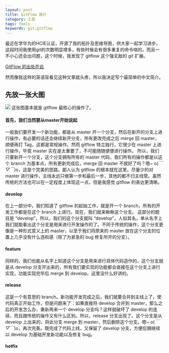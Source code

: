 ```yaml
---
layout: post
title: GitFlow 简介
category: 工具
tags: Tools
keywords: git,gitflow
---
```


最近在学华为的HCIE认证，开源了我的拓扑及思维导图，供大家一起学习进步。这段时间我使用git的次数明显增多，有些时候会有很多重复的命令啥的，而且一不小心还会出问题，这个时候，我发现了 gitflow 这个强无敌的 git 扩展。

[GitFlow 的出处在此](http://nvie.com/posts/a-successful-git-branching-model/)

然而像我这样的英语盲看见这种文章就头疼，所以我决定写个最简单的中文简介。


## 先放一张大图
![](https://i.imgur.com/L6cSgs8.png)
这张图基本就是 gitflow 最核心的操作了。

#### 首先，我们当然要从master开始说起
一般我们要开发一个新功能，都是从 master 开一个分支，然后在新开的分支上进行操作，有必要的话还会继续新开分支，所有更改完成之后 merge 回 master，顺便再打 Tag，这都是常规操作。然而 gitflow 特立独行，它很少在 master 上进行操作，毕竟 master 实在是太重要了，不可能随随便便进行操作。
所以，我们只要新开一个分支，这个分支拥有所有的 master 代码，我们所有的操作都是以这个 branch 为基本点，所有更新完成后，merge 回 master 不就好了吗？嗯~ o(*￣▽￣*)o，这是个完美的思路。鄙人认为 gitflow 的根本就在这里。尽量少的对 master 进行操作，主线永远只做第一步和最后一步，其他的都不归主线管。虽然传统的方法也可以在一定程度上体现这一点，但是我感觉 gitflow 的表达更清晰。

#### develop
在上一部分中，我们知道了 gitflow 的起始工作，就是开一个 branch，所有的开发工作都是在这个 branch 上进行。现在，我们就来瞅瞅这个分支。
这部分的题目是 “develop”，所以，我们的这个分支就叫 “develop”，人如其名，单从名字上我们就能看出这个分支是用来进行开发操作的了。不同于传统的操作，这个分支更像是一种形式意义上的 master，以至于我们将原来的 master 放在这个分支的位置上几乎没有什么违和感（除了为紧急的 bug 修复所开的分支）。

#### feature
同样的，我们也能从名字上知道这个分支是用来进行具体代码造作的，这个分支就是从 develop 分支开出来的，所有我们要实现的功能都会直接在这个分支上进行实现，功能实现完毕后 merge 到 develop。这里没什么好讲的。

#### release
这是一个有意思的 branch。新功能开发完成之后，我们就要合并到主线上了，使代码真正开始工作，但是问题来了：如果直接将 develop 合并到 master，那么之后的开发怎么办，重新再来一个 develop 分支吗？这样就破坏了 develop 的连续，而且跟传统的操作又有什么区别。所以，release 分支出现了。这个分支是从 develop 上出来的，将此分支 merge 到 master，然后删除这个分支。嗯~ o(*￣▽￣*)o，再次完美。既完成了代码上线，又保留了 develop 分支，方便后期继续以 develop 为基础开发新功能以及修复 bug。

#### hotfix
